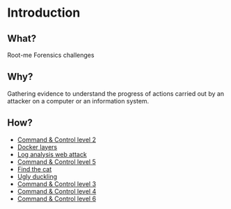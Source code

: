 # Introduction

## What?

Root-me Forensics challenges

## Why?

Gathering evidence to understand the progress of actions carried out by an attacker on a computer or an information system.

## How?

* [Command & Control level 2](c&c2.md)
* [Docker layers](docker-layers.md)
* [Log analysis web attack](log-web-attack.md)
* [Command & Control level 5](c&c5.md)
* [Find the cat](cat.md)
* [Ugly duckling](rubber-duck.md)
* [Command & Control level 3](c&c3.md)
* [Command & Control level 4](c&c4.md)
* [Command & Control level 6](c&c6.md)
